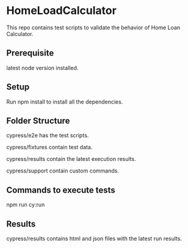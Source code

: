 # HomeLoadCalculator

This repo contains test scripts to validate the behavior of Home Loan Calculator.

## Prerequisite
latest node version installed.


## Setup

Run npm install to install all the dependencies.

## Folder Structure

cypress/e2e has the test scripts.

cypress/fixtures contain test data.

cypress/results contain the latest execution results.

cypress/support contain custom commands.

## Commands to execute tests

npm run cy:run

## Results

cypress/results contains html and json files with the latest run results.